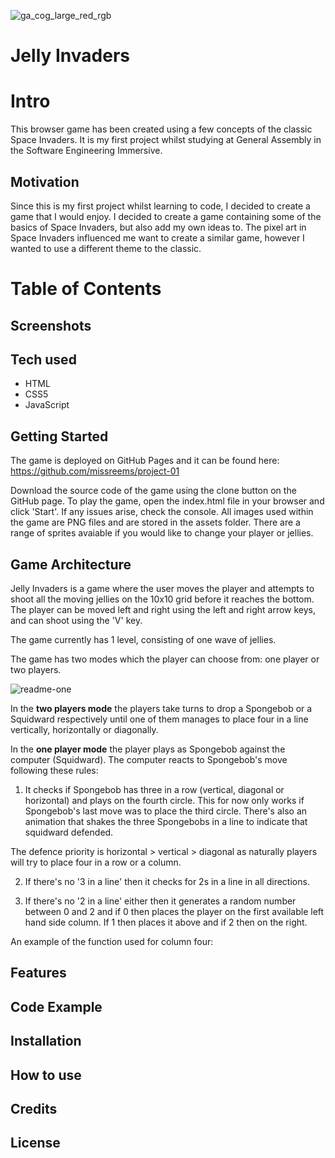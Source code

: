 ![ga_cog_large_red_rgb](https://cloud.githubusercontent.com/assets/40461/8183776/469f976e-1432-11e5-8199-6ac91363302b.png)

<!-- Project title -->
# Jelly Invaders

<!-- Small introduction to game in 2/3 sentences. -->
# Intro
This browser game has been created using a few concepts of the classic Space Invaders.
It is my first project whilst studying at General Assembly in the Software Engineering Immersive. 


<!-- Short description about motivation behind the creation and maintenance of the project. -->
<!-- why this project matters -->
## Motivation
Since this is my first project whilst learning to code, I decided to create a game that I would enjoy. I decided to create a game containing some of the basics of Space Invaders, but also add my own ideas to. The pixel art in Space Invaders influenced me want to create a similar game, however I wanted to use a different theme to the classic.

# Table of Contents




<!-- Build status buttons -->
<!-- need more info -->

<!-- Code style buttons -->

## Screenshots
<!-- include logo screenshots, demo screenshots -->
<!--ADD IMAGE: ![readme-one](assets/screenshots/welcome-page) -->

## Tech used
* HTML
* CSS5
* JavaScript


## Getting Started
The game is deployed on GitHub Pages and it can be found here: https://github.com/missreems/project-01

Download the source code of the game using the clone button on the GitHub page. To play the game, open the index.html file in your browser and click 'Start'. If any issues arise, check the console. All images used within the game are PNG files and are stored in the assets folder. There are a range of sprites avaiable if you would like to change your player or jellies.


## Game Architecture

Jelly Invaders is a game where the user moves the player and attempts to shoot all the moving jellies on the 10x10 grid before it reaches the bottom. The player can be moved left and right using the left and right arrow keys, and can shoot using the 'V' key.

The game currently has 1 level, consisting of one wave of jellies.





The game has two modes which the player can choose from: one player or two players.

![readme-one](images/readme-one.png)

In the **two players mode** the players take turns to drop a Spongebob or a Squidward respectively until one of them manages to place four in a line vertically, horizontally or diagonally.

In the **one player mode** the player plays as Spongebob against the computer (Squidward). The computer reacts to Spongebob's move following these rules:

1) It checks if Spongebob has three in a row (vertical, diagonal or horizontal) and plays on the fourth circle. This for now only works if Spongebob's last move was to place the third circle. There's also an animation that shakes the three Spongebobs in a line to indicate that squidward defended.

The defence priority is horizontal > vertical > diagonal as naturally players will try to place four in a row or a column.

2) If there's no '3 in a line' then it checks for 2s in a line in all directions.

3) If there's no '2 in a line' either then it generates a random number between 0 and 2 and if 0 then places the player on the first available left hand side column. If 1 then places it above and if 2 then on the right.

An example of the function used for column four:


## Features
<!-- what makes your project stand out? -->

## Code Example
<!-- developers should be able to figure out how your project solves their problem by looking at the code example. Make sure the API you are showing off is obvious, and that your code is short and concise. -->

## Installation
<!-- Provide step by step series of examples and explanations about how to get a development env running. -->

## How to use
<!-- include step by step guide to use your project. -->

## Credits
<!-- This could be a link to any repo which inspired you to build this project, any blogposts or links to people who contrbuted in this project. -->

## License
<!-- A short snippet describing the license (MIT, Apache etc) -->
<!-- MIT © Yourname -->

<!-- details to help a new user get started: 1. how to install and start the game -->